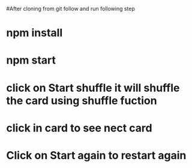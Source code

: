 #After cloning from git follow and run following step 
# npm install
# npm start
# click on Start shuffle it will shuffle the card using shuffle fuction 
# click in card to see nect card
# Click on Start again to restart again
